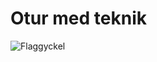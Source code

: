 # Otur med teknik

![Flaggyckel](images/bombi_gycklar_3.gif "Kom och se gycklarspel på Fornsalens gård klockan ett")

